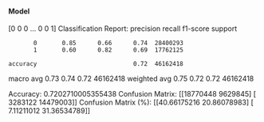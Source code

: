 #### Model
[0 0 0 ... 0 0 1]
Classification Report:
              precision    recall  f1-score   support

           0       0.85      0.66      0.74  28400293
           1       0.60      0.82      0.69  17762125

    accuracy                           0.72  46162418
   macro avg       0.73      0.74      0.72  46162418
weighted avg       0.75      0.72      0.72  46162418

Accuracy: 0.7202710005355438
Confusion Matrix:
[[18770448  9629845]
 [ 3283122 14479003]]
Confusion Matrix (%):
[[40.66175216 20.86078983]
 [ 7.11211012 31.36534789]]
